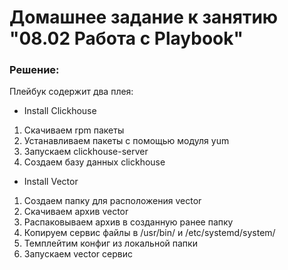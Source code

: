 # Домашнее задание к занятию "08.02 Работа с Playbook"

### Решение:

Плейбук содержит два плея:
- Install Clickhouse
1. Скачиваем rpm пакеты
2. Устанавливаем пакеты с помощью модуля yum
3. Запускаем clickhouse-server
4. Создаем базу данных clickhouse
- Install Vector
1. Создаем папку для расположения vector
2. Скачиваем архив vector
3. Распаковываем архив в созданную ранее папку
4. Копируем сервис файлы в /usr/bin/ и /etc/systemd/system/
5. Темплейтим конфиг из локальной папки
6. Запускаем vector сервис
